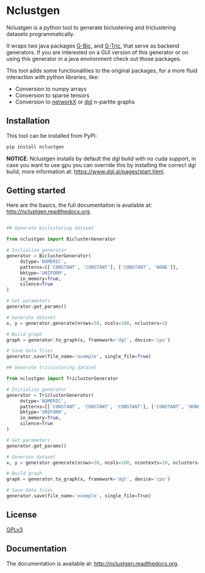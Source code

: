 
# Nclustgen

Nclustgen is a python tool to generate biclustering and triclustering datasets programmatically.

It wraps two java packages [G-Bic](https://github.com/jplobo1313/G-Bic), and
[G-Tric](https://github.com/jplobo1313/G-Bic), that serve as backend generators. If you are interested on a GUI version
of this generator or on using this generator in a java environment check out those packages.

This tool adds some functionalities to the original packages, for a more fluid interaction with python libraries, like:

* Conversion to numpy arrays
* Conversion to sparse tensors
* Conversion to [networkX](https://networkx.org/) or [dgl](https://www.dgl.ai/) n-partite graphs

## Installation

This tool can be installed from PyPI:

```sh
pip install nclustgen
```

**NOTICE**: Nclustgen installs by default the dgl build with no cuda support, in case you want to use gpu you can override this
by installing the correct dgl build, more information at: https://www.dgl.ai/pages/start.html.

## Getting started

Here are the basics, the full documentation is available at: http://nclustgen.readthedocs.org.

```python

## Generate biclustering dataset

from nclustgen import BiclusterGenerator

# Initialize generator
generator = BiclusterGenerator(
     dstype='NUMERIC',
     patterns=[['CONSTANT', 'CONSTANT'], ['CONSTANT', 'NONE']],
     bktype='UNIFORM',
     in_memory=True,
     silence=True
)

# Get parameters
generator.get_params()

# Generate dataset
x, y = generator.generate(nrows=50, ncols=100, nclusters=3)

# Build graph
graph = generator.to_graph(x, framework='dgl', device='cpu')

# Save data files
generator.save(file_name='example', single_file=True)

## Generate triclustering dataset

from nclustgen import TriclusterGenerator

# Initialize generator
generator = TriclusterGenerator(
     dstype='NUMERIC',
     patterns=[['CONSTANT', 'CONSTANT', 'CONSTANT'], ['CONSTANT', 'NONE', 'NONE']],
     bktype='UNIFORM',
     in_memory=True,
     silence=True
)

# Get parameters
generator.get_params()

# Generate dataset
x, y = generator.generate(nrows=50, ncols=100, ncontexts=10, nclusters=25)

# Build graph
graph = generator.to_graph(x, framework='dgl', device='cpu')

# Save data files
generator.save(file_name='example', single_file=True)
```

## License
[GPLv3](LICENSE)

## Documentation
The documentation is available at: http://nclustgen.readthedocs.org.

